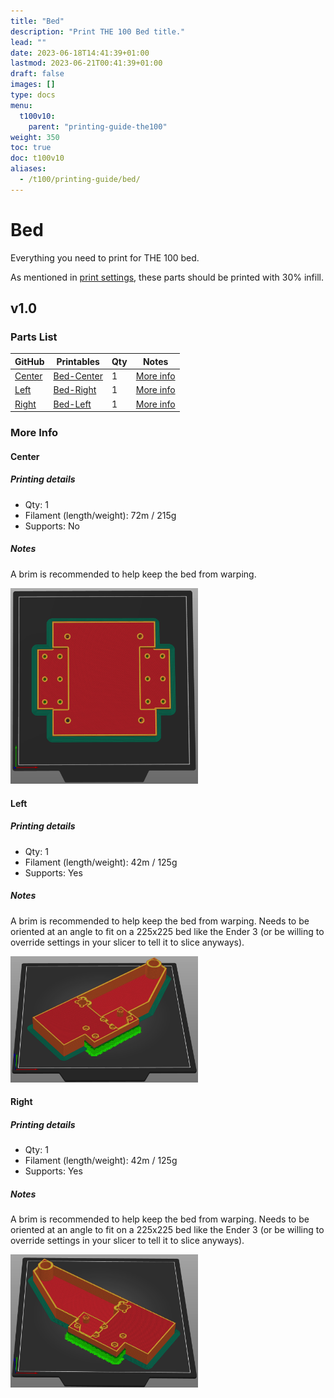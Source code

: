 ```yaml
---
title: "Bed"
description: "Print THE 100 Bed title."
lead: ""
date: 2023-06-18T14:41:39+01:00
lastmod: 2023-06-21T00:41:39+01:00
draft: false
images: []
type: docs
menu:
  t100v10:
    parent: "printing-guide-the100"
weight: 350
toc: true
doc: t100v10
aliases:
  - /t100/printing-guide/bed/
---
```

# Bed
Everything you need to print for THE 100 bed.

As mentioned in <a href="/t100/overview/before-you-print/#print-settings">print settings</a>, these parts should be printed with 30% infill. 

## v1.0

### Parts List
<table class="table table-sm">
  <thead>
    <tr>
      <th scope="col">GitHub</th>
      <th scope="col">Printables</th>
      <th scope="col">Qty</th>
      <th scope="col">Notes</th>
    </tr>
  </thead>
  <tbody>
    <tr>
      <td><a href="https://github.com/MSzturc/t100/blob/main/STL/Bed/Center.stl">Center</a></td>
      <td><a href="https://files.printables.com/media/prints/430339/stls/3564416_e3f2e0b0-8d64-4022-89af-17159b7de61b/bed-center.stl">Bed-Center</a></td>
      <td>1</td>
      <td><a href="#center">More info</a></td>
    </tr>
    <tr>
      <td><a href="https://github.com/MSzturc/t100/blob/main/STL/Bed/Left.stl">Left</a></td>
      <td><a href="https://files.printables.com/media/prints/430339/stls/3564426_db9391c8-82f4-497a-851d-506891bc1b62/bed-right.stl">Bed-Right</a></td>
      <td>1</td>
      <td><a href="#left">More info</a></td>
    </tr>
    <tr>
      <td><a href="https://github.com/MSzturc/t100/blob/main/STL/Bed/Right.stl">Right</a></td>
      <td><a href="https://files.printables.com/media/prints/430339/stls/3564413_f90868f1-1f46-42cb-a85a-6df9317f094a/bed-left.stl">Bed-Left</a></td>
      <td>1</td>
      <td><a href="#right">More info</a></td>
    </tr>
  </tbody>
</table>

### More Info

#### Center

##### Printing details
  - Qty: 1
  - Filament (length/weight): 72m / 215g
  - Supports: No

##### Notes
A brim is recommended to help keep the bed from warping. 

<img src="images/bed-center.png" width="300" />

#### Left

##### Printing details
  - Qty: 1
  - Filament (length/weight): 42m / 125g
  - Supports: Yes

##### Notes
A brim is recommended to help keep the bed from warping. Needs to be oriented at an angle to fit on a 225x225 bed like the Ender 3 (or be willing to override settings in your slicer to tell it to slice anyways). 

<img src="images/bed-left.png" width="300" />

#### Right

##### Printing details
  - Qty: 1
  - Filament (length/weight): 42m / 125g
  - Supports: Yes

##### Notes
A brim is recommended to help keep the bed from warping. Needs to be oriented at an angle to fit on a 225x225 bed like the Ender 3 (or be willing to override settings in your slicer to tell it to slice anyways). 

<img src="images/bed-right.png" width="300" />